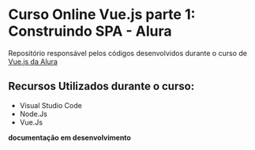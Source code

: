 # Curso Online Vue.js parte 1: Construindo SPA - Alura

Repositório responsável pelos códigos desenvolvidos durante o curso de [Vue.js da Alura](https://www.alura.com.br/curso-online-vue-parte1)


## Recursos Utilizados durante o curso:

- Visual Studio Code
- Node.Js
- Vue.Js

**documentação em desenvolvimento**

